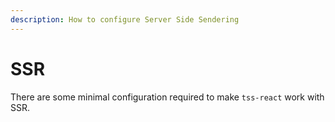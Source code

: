 ```yaml
---
description: How to configure Server Side Sendering
---
```


# SSR

There are some minimal configuration required to make `tss-react` work with SSR.
